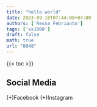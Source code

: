 ```yaml
---
title: "hello world"
date: 2023-09-18T07:44:00+07:00
authors: ['Resna Febrianto']
tags: ['xx1000']
draft: false
math: true
url: "0048"
---
```

{{< toc >}}

## Social Media
(+)Facebook
(+)Instagram